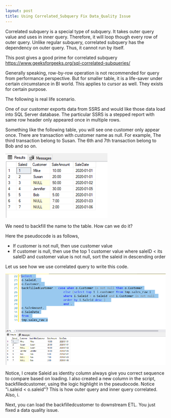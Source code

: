 ```yaml
---
layout: post
title: Using Correlated_Subquery Fix Data_Quality Issue
---
```


Correlated subquery is a special type of subquery. It takes outer query value and uses in inner query. Therefore, it will loop though every row of outer query.   Unlike regular subquery, correlated subquery has the dependency on outer query. Thus, it cannot run by itself. 

This post gives a good prime for correlated subquery  
<https://www.geeksforgeeks.org/sql-correlated-subqueries/>  

Generally speaking, row-by-row operation is not recommended for query from performance perspective. But for smaller table, it is a life-saver under certain circumstance in BI world. This applies to cursor as well.  They exists for certain purpose.  

The following is real life scenario.

One of our customer exports data from SSRS and would like those data load into SQL Server database. The particular SSRS is a stepped report with same row header only appeared once in multiple rows.  

Something like the following table, you will see one customer only appear once. There are transaction with customer name as null. For example, The third transaction belong to Susan. The 6th and 7th transaction belong to Bob and so on.

<img src="/images/blog34/raw_table.PNG">  

We need to backfill the name to the table. How can we do it?  

Here the pseudocode is as follows,  
* If customer is not null, then use customer value
* If customer is null, then use the top 1 customer value  where saleID < its saleID and customer value is not null, sort the saleid in descending order   

Let us see how we use correlated query to write this code.  

<img src="/images/blog34/backfilledtable.PNG"> 

Notice, I create Saleid as identity column always give you correct sequence to compare based on loading. 
I also created a new column in the script, backfilledcustomer, using the logic highlight in the pseudocode. Notice "i.saleid < o.saleid"?  This is how outer query and inner query correlated. Also, i.

Next, you can load the backfilledcustomer to downstream ETL.  You just fixed a data quality issue.





